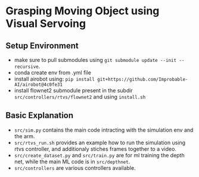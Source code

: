 # Grasping Moving Object using Visual Servoing

## Setup Environment

- make sure to pull submodules using `git submodule update --init --recursive`.
- conda create env from .yml file
- install airobot using: `pip install git+https://github.com/Improbable-AI/airobot@4c0fe31`
- install flownet2 submodule present in the subdir `src/controllers/rtvs/flownet2` and using `install.sh`

## Basic Explanation

- `src/sim.py` contains the main code intracting with the simulation env and the arm.
- `src/rtvs_run.sh` provides an example how to run the simulation using rtvs controller, and additionaly stiches frames together to a video.
- `src/create_dataset.py` and `src/train.py` are for ml training the depth net, while the main ML code is in `src/depthnet`.
- `src/controllers` are various controllers available.
